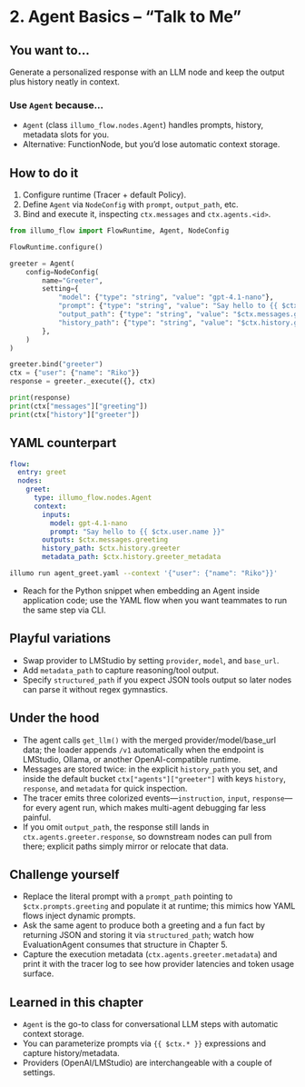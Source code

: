 # 2. Agent Basics – “Talk to Me”

## You want to…
Generate a personalized response with an LLM node and keep the output plus history neatly in context.

### Use `Agent` because…
- `Agent` (class `illumo_flow.nodes.Agent`) handles prompts, history, metadata slots for you.
- Alternative: FunctionNode, but you’d lose automatic context storage.

## How to do it
1. Configure runtime (Tracer + default Policy).
2. Define `Agent` via `NodeConfig` with `prompt`, `output_path`, etc.
3. Bind and execute it, inspecting `ctx.messages` and `ctx.agents.<id>`.

```python
from illumo_flow import FlowRuntime, Agent, NodeConfig

FlowRuntime.configure()

greeter = Agent(
    config=NodeConfig(
        name="Greeter",
        setting={
            "model": {"type": "string", "value": "gpt-4.1-nano"},
            "prompt": {"type": "string", "value": "Say hello to {{ $ctx.user.name }}"},
            "output_path": {"type": "string", "value": "$ctx.messages.greeting"},
            "history_path": {"type": "string", "value": "$ctx.history.greeter"},
        },
    )
)

greeter.bind("greeter")
ctx = {"user": {"name": "Riko"}}
response = greeter._execute({}, ctx)

print(response)
print(ctx["messages"]["greeting"])
print(ctx["history"]["greeter"])
```

## YAML counterpart
```yaml
flow:
  entry: greet
  nodes:
    greet:
      type: illumo_flow.nodes.Agent
      context:
        inputs:
          model: gpt-4.1-nano
          prompt: "Say hello to {{ $ctx.user.name }}"
        outputs: $ctx.messages.greeting
        history_path: $ctx.history.greeter
        metadata_path: $ctx.history.greeter_metadata
```
```bash
illumo run agent_greet.yaml --context '{"user": {"name": "Riko"}}'
```
- Reach for the Python snippet when embedding an Agent inside application code; use the YAML flow when you want teammates to run the same step via CLI.

## Playful variations
- Swap provider to LMStudio by setting `provider`, `model`, and `base_url`.
- Add `metadata_path` to capture reasoning/tool output.
- Specify `structured_path` if you expect JSON tools output so later nodes can parse it without regex gymnastics.

## Under the hood
- The agent calls `get_llm()` with the merged provider/model/base_url data; the loader appends `/v1` automatically when the endpoint is LMStudio, Ollama, or another OpenAI-compatible runtime.
- Messages are stored twice: in the explicit `history_path` you set, and inside the default bucket `ctx["agents"]["greeter"]` with keys `history`, `response`, and `metadata` for quick inspection.
- The tracer emits three colorized events—`instruction`, `input`, `response`—for every agent run, which makes multi-agent debugging far less painful.
- If you omit `output_path`, the response still lands in `ctx.agents.greeter.response`, so downstream nodes can pull from there; explicit paths simply mirror or relocate that data.

## Challenge yourself
- Replace the literal prompt with a `prompt_path` pointing to `$ctx.prompts.greeting` and populate it at runtime; this mimics how YAML flows inject dynamic prompts.
- Ask the same agent to produce both a greeting and a fun fact by returning JSON and storing it via `structured_path`; watch how EvaluationAgent consumes that structure in Chapter 5.
- Capture the execution metadata (`ctx.agents.greeter.metadata`) and print it with the tracer log to see how provider latencies and token usage surface.

## Learned in this chapter
- `Agent` is the go-to class for conversational LLM steps with automatic context storage.
- You can parameterize prompts via `{{ $ctx.* }}` expressions and capture history/metadata.
- Providers (OpenAI/LMStudio) are interchangeable with a couple of settings.
